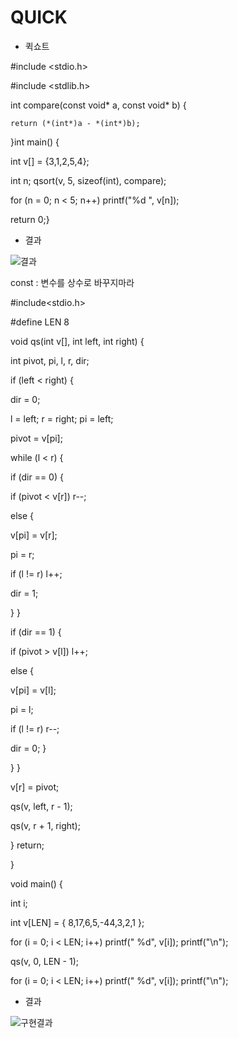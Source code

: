 # QUICK
* 퀵쇼트

#include <stdio.h> 

#include <stdlib.h> 

int compare(const void* a, const void* b) { 

	return (*(int*)a - *(int*)b);

}int main() {       

int v[] = {3,1,2,5,4};

int n; qsort(v, 5, sizeof(int), compare);

for (n = 0; n < 5; n++)  printf("%d ", v[n]);

return 0;}

* 결과
 
 ![결과](https://user-images.githubusercontent.com/50895124/69003868-9f1f1400-094c-11ea-9a0d-089435a0eb84.PNG)


const : 변수를 상수로 바꾸지마라  



#include<stdio.h>

#define LEN 8

void qs(int v[], int left, int right) {

int pivot, pi, l, r, dir;
  
if (left < right) {
  
dir = 0;
    
l = left; r = right; pi = left;
    
pivot = v[pi];
  
  while (l < r) {
    
if (dir == 0) {
      
if (pivot < v[r]) r--;
       
  else {
        
v[pi] = v[r];
          
pi = r;
          
if (l != r) l++;
          
dir = 1;
          
}
    }
      
if (dir == 1) {
     
if (pivot > v[l]) l++;
        
else {
        
v[pi] = v[l];
          
pi = l;
          
if (l != r) r--;
          
dir = 0;
}
        
               
}
   	}
    
v[r] = pivot;
    
qs(v, left, r - 1);
    
qs(v, r + 1, right);
    
}
return;
  
}

void main() {

int i;
  
int v[LEN] = { 8,17,6,5,-44,3,2,1 };
  
for (i = 0; i < LEN; i++) printf(" %d", v[i]); printf("\n");
  
qs(v, 0, LEN - 1);
  
for (i = 0; i < LEN; i++) printf(" %d", v[i]); printf("\n");

* 결과

![구현결과](https://user-images.githubusercontent.com/50895124/69003864-8e6e9e00-094c-11ea-8526-3eb0cd75717b.PNG)
